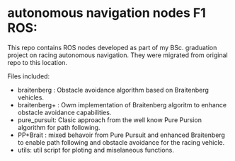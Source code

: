 # autonomous navigation nodes F1 ROS:
This repo contains ROS nodes developed as part of my BSc. graduation project on racing autonomous navigation. They were migrated from original repo to this location.

Files included:
 -  braitenberg : Obstacle avoidance algorithm based on Braitenberg vehicles.
 -  braitenberg+ : Owm implementation of Braitenberg algoritm to enhance obstacle avoidance capabilities.
 -  pure_pursuit: Clasic approach from the well know Pure Pursion algorithm for path following.
 -  PP+Brait : mixed behavoir from Pure Pursuit and enhanced Braitenberg to enable path following and obstacle avoidance for the racing vehicle.
 -  utils: util script for ploting and miselaneous functions.
